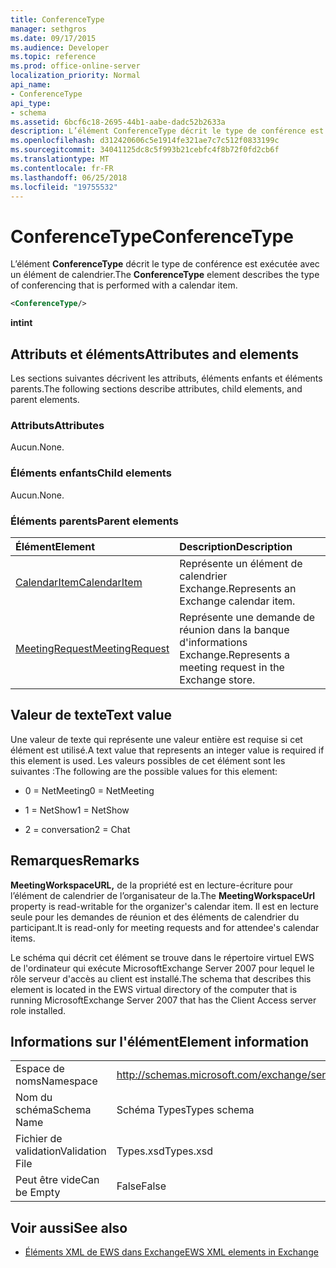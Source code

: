 ```yaml
---
title: ConferenceType
manager: sethgros
ms.date: 09/17/2015
ms.audience: Developer
ms.topic: reference
ms.prod: office-online-server
localization_priority: Normal
api_name:
- ConferenceType
api_type:
- schema
ms.assetid: 6bcf6c18-2695-44b1-aabe-dadc52b2633a
description: L’élément ConferenceType décrit le type de conférence est exécutée avec un élément de calendrier.
ms.openlocfilehash: d312420606c5e1914fe321ae7c7c512f0833199c
ms.sourcegitcommit: 34041125dc8c5f993b21cebfc4f8b72f0fd2cb6f
ms.translationtype: MT
ms.contentlocale: fr-FR
ms.lasthandoff: 06/25/2018
ms.locfileid: "19755532"
---
```

# <a name="conferencetype"></a><span data-ttu-id="f7bc4-103">ConferenceType</span><span class="sxs-lookup"><span data-stu-id="f7bc4-103">ConferenceType</span></span>

<span data-ttu-id="f7bc4-104">L’élément **ConferenceType** décrit le type de conférence est exécutée avec un élément de calendrier.</span><span class="sxs-lookup"><span data-stu-id="f7bc4-104">The **ConferenceType** element describes the type of conferencing that is performed with a calendar item.</span></span> 
  
```xml
<ConferenceType/>
```

 <span data-ttu-id="f7bc4-105">**int**</span><span class="sxs-lookup"><span data-stu-id="f7bc4-105">**int**</span></span>
## <a name="attributes-and-elements"></a><span data-ttu-id="f7bc4-106">Attributs et éléments</span><span class="sxs-lookup"><span data-stu-id="f7bc4-106">Attributes and elements</span></span>

<span data-ttu-id="f7bc4-107">Les sections suivantes décrivent les attributs, éléments enfants et éléments parents.</span><span class="sxs-lookup"><span data-stu-id="f7bc4-107">The following sections describe attributes, child elements, and parent elements.</span></span>
  
### <a name="attributes"></a><span data-ttu-id="f7bc4-108">Attributs</span><span class="sxs-lookup"><span data-stu-id="f7bc4-108">Attributes</span></span>

<span data-ttu-id="f7bc4-109">Aucun.</span><span class="sxs-lookup"><span data-stu-id="f7bc4-109">None.</span></span>
  
### <a name="child-elements"></a><span data-ttu-id="f7bc4-110">Éléments enfants</span><span class="sxs-lookup"><span data-stu-id="f7bc4-110">Child elements</span></span>

<span data-ttu-id="f7bc4-111">Aucun.</span><span class="sxs-lookup"><span data-stu-id="f7bc4-111">None.</span></span>
  
### <a name="parent-elements"></a><span data-ttu-id="f7bc4-112">Éléments parents</span><span class="sxs-lookup"><span data-stu-id="f7bc4-112">Parent elements</span></span>

|<span data-ttu-id="f7bc4-113">**Élément**</span><span class="sxs-lookup"><span data-stu-id="f7bc4-113">**Element**</span></span>|<span data-ttu-id="f7bc4-114">**Description**</span><span class="sxs-lookup"><span data-stu-id="f7bc4-114">**Description**</span></span>|
|:-----|:-----|
|[<span data-ttu-id="f7bc4-115">CalendarItem</span><span class="sxs-lookup"><span data-stu-id="f7bc4-115">CalendarItem</span></span>](calendaritem.md) <br/> |<span data-ttu-id="f7bc4-116">Représente un élément de calendrier Exchange.</span><span class="sxs-lookup"><span data-stu-id="f7bc4-116">Represents an Exchange calendar item.</span></span>  <br/> |
|[<span data-ttu-id="f7bc4-117">MeetingRequest</span><span class="sxs-lookup"><span data-stu-id="f7bc4-117">MeetingRequest</span></span>](meetingrequest.md) <br/> |<span data-ttu-id="f7bc4-118">Représente une demande de réunion dans la banque d'informations Exchange.</span><span class="sxs-lookup"><span data-stu-id="f7bc4-118">Represents a meeting request in the Exchange store.</span></span>  <br/> |
   
## <a name="text-value"></a><span data-ttu-id="f7bc4-119">Valeur de texte</span><span class="sxs-lookup"><span data-stu-id="f7bc4-119">Text value</span></span>

<span data-ttu-id="f7bc4-120">Une valeur de texte qui représente une valeur entière est requise si cet élément est utilisé.</span><span class="sxs-lookup"><span data-stu-id="f7bc4-120">A text value that represents an integer value is required if this element is used.</span></span> <span data-ttu-id="f7bc4-121">Les valeurs possibles de cet élément sont les suivantes :</span><span class="sxs-lookup"><span data-stu-id="f7bc4-121">The following are the possible values for this element:</span></span>
  
- <span data-ttu-id="f7bc4-122">0 = NetMeeting</span><span class="sxs-lookup"><span data-stu-id="f7bc4-122">0 = NetMeeting</span></span>
    
- <span data-ttu-id="f7bc4-123">1 = NetShow</span><span class="sxs-lookup"><span data-stu-id="f7bc4-123">1 = NetShow</span></span>
    
- <span data-ttu-id="f7bc4-124">2 = conversation</span><span class="sxs-lookup"><span data-stu-id="f7bc4-124">2 = Chat</span></span>
    
## <a name="remarks"></a><span data-ttu-id="f7bc4-125">Remarques</span><span class="sxs-lookup"><span data-stu-id="f7bc4-125">Remarks</span></span>

<span data-ttu-id="f7bc4-126">**MeetingWorkspaceURL,** de la propriété est en lecture-écriture pour l’élément de calendrier de l’organisateur de la.</span><span class="sxs-lookup"><span data-stu-id="f7bc4-126">The **MeetingWorkspaceUrl** property is read-writable for the organizer's calendar item.</span></span> <span data-ttu-id="f7bc4-127">Il est en lecture seule pour les demandes de réunion et des éléments de calendrier du participant.</span><span class="sxs-lookup"><span data-stu-id="f7bc4-127">It is read-only for meeting requests and for attendee's calendar items.</span></span> 
  
<span data-ttu-id="f7bc4-128">Le schéma qui décrit cet élément se trouve dans le répertoire virtuel EWS de l'ordinateur qui exécute MicrosoftExchange Server 2007 pour lequel le rôle serveur d'accès au client est installé.</span><span class="sxs-lookup"><span data-stu-id="f7bc4-128">The schema that describes this element is located in the EWS virtual directory of the computer that is running MicrosoftExchange Server 2007 that has the Client Access server role installed.</span></span> 
  
## <a name="element-information"></a><span data-ttu-id="f7bc4-129">Informations sur l'élément</span><span class="sxs-lookup"><span data-stu-id="f7bc4-129">Element information</span></span>

|||
|:-----|:-----|
|<span data-ttu-id="f7bc4-130">Espace de noms</span><span class="sxs-lookup"><span data-stu-id="f7bc4-130">Namespace</span></span>  <br/> |http://schemas.microsoft.com/exchange/services/2006/types  <br/> |
|<span data-ttu-id="f7bc4-131">Nom du schéma</span><span class="sxs-lookup"><span data-stu-id="f7bc4-131">Schema Name</span></span>  <br/> |<span data-ttu-id="f7bc4-132">Schéma Types</span><span class="sxs-lookup"><span data-stu-id="f7bc4-132">Types schema</span></span>  <br/> |
|<span data-ttu-id="f7bc4-133">Fichier de validation</span><span class="sxs-lookup"><span data-stu-id="f7bc4-133">Validation File</span></span>  <br/> |<span data-ttu-id="f7bc4-134">Types.xsd</span><span class="sxs-lookup"><span data-stu-id="f7bc4-134">Types.xsd</span></span>  <br/> |
|<span data-ttu-id="f7bc4-135">Peut être vide</span><span class="sxs-lookup"><span data-stu-id="f7bc4-135">Can be Empty</span></span>  <br/> |<span data-ttu-id="f7bc4-136">False</span><span class="sxs-lookup"><span data-stu-id="f7bc4-136">False</span></span>  <br/> |
   
## <a name="see-also"></a><span data-ttu-id="f7bc4-137">Voir aussi</span><span class="sxs-lookup"><span data-stu-id="f7bc4-137">See also</span></span>



- [<span data-ttu-id="f7bc4-138">Éléments XML de EWS dans Exchange</span><span class="sxs-lookup"><span data-stu-id="f7bc4-138">EWS XML elements in Exchange</span></span>](ews-xml-elements-in-exchange.md)

